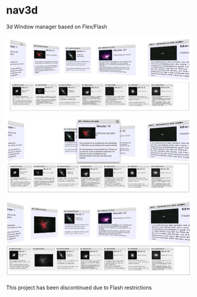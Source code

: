 # nav3d
3d Window manager based on Flex/Flash


![Screenshot](https://github.com/vboluda/nav3d/blob/master/resources/Flex3dnav1.jpg) 
![Screenshot](https://github.com/vboluda/nav3d/blob/master/resources/Flex3dnav2.jpg) 
![Screenshot](https://github.com/vboluda/nav3d/blob/master/resources/Flex3dnav3.jpg) 

This project has been discontinued due to Flash restrictions

